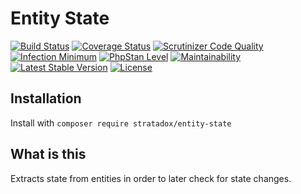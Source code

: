 # Entity State

[![Build Status](https://travis-ci.org/Stratadox/EntityState.svg?branch=master)](https://travis-ci.org/Stratadox/EntityState)
[![Coverage Status](https://coveralls.io/repos/github/Stratadox/EntityState/badge.svg?branch=master)](https://coveralls.io/github/Stratadox/EntityState?branch=master)
[![Scrutinizer Code Quality](https://scrutinizer-ci.com/g/Stratadox/EntityState/badges/quality-score.png?b=master)](https://scrutinizer-ci.com/g/Stratadox/EntityState/?branch=master)
[![Infection Minimum](https://img.shields.io/badge/msi-95-brightgreen.svg)](https://travis-ci.org/Stratadox/EntityState)
[![PhpStan Level](https://img.shields.io/badge/phpstan-7/7-brightgreen.svg)](https://travis-ci.org/Stratadox/EntityState)
[![Maintainability](https://api.codeclimate.com/v1/badges/8c27d62a028e929648d2/maintainability)](https://codeclimate.com/github/Stratadox/EntityState/maintainability)
[![Latest Stable Version](https://poser.pugx.org/stratadox/identity-map/v/stable)](https://packagist.org/packages/stratadox/identity-map)
[![License](https://poser.pugx.org/stratadox/identity-map/license)](https://packagist.org/packages/stratadox/identity-map)

## Installation

Install with `composer require stratadox/entity-state`

## What is this

Extracts state from entities in order to later check for state changes.
